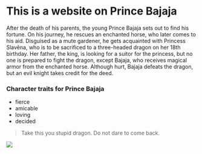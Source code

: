 # This is a website on Prince Bajaja

After the death of his parents, the young Prince Bajaja sets out to find his fortune. 
On his journey, he rescues an enchanted horse, who later comes to his aid. 
Disguised as a mute gardener, he gets acquainted with Princess Slavěna, who is to be sacrificed to a three-headed dragon on her 18th birthday. 
Her father, the king, is looking for a suitor for the princess, but no one is prepared to fight the dragon, except Bajaja, who receives magical armor from the enchanted horse. 
Although hurt, Bajaja defeats the dragon, but an evil knight takes credit for the deed. 

### Character traits for Prince Bajaja

* fierce
* amicable
* loving
* decided

> Take this you stupid dragon. 
> Do not dare to come back. 

<img src="https://de.depositphotos.com/stock-photos/prince-horse.html?qview=52446905"/>